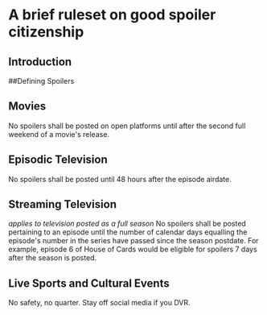 # A brief ruleset on good spoiler citizenship

## Introduction
<text to go here>

##Defining Spoilers
<text to go here>

## Movies
No spoilers shall be posted on open platforms until after the second full weekend of a movie's release.

## Episodic Television
No spoilers shall be posted until 48 hours after the episode airdate.

## Streaming Television
*applies to television posted as a full season*
No spoilers shall be posted pertaining to an episode until the number of calendar days equalling the episode's number in the series have passed since the season postdate. For example, episode 6 of House of Cards would be eligible for spoilers 7 days after the season is posted.

## Live Sports and Cultural Events
No safety, no quarter. Stay off social media if you DVR.
